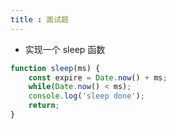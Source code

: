 ```yaml
---
title : 面试题
---
```


* 实现一个 sleep 函数

```javascript
function sleep(ms) {
	const expire = Date.now() + ms;
    while(Date.now() < ms);
    console.log('sleep done');
    return;
}
```

